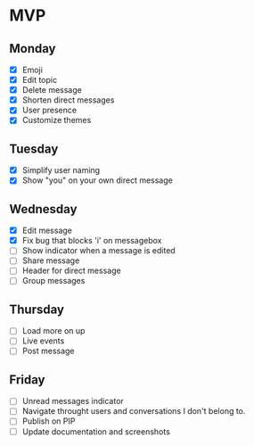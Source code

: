 # MVP

## Monday
- [X] Emoji
- [X] Edit topic
- [X] Delete message
- [X] Shorten direct messages
- [X] User presence
- [X] Customize themes

## Tuesday
- [X] Simplify user naming
- [X] Show "you" on your own direct message

## Wednesday
- [X] Edit message
- [X] Fix bug that blocks 'i' on messagebox
- [ ] Show indicator when a message is edited
- [ ] Share message
- [ ] Header for direct message
- [ ] Group messages

## Thursday
- [ ] Load more on up
- [ ] Live events
- [ ] Post message

## Friday
- [ ] Unread messages indicator
- [ ] Navigate throught users and conversations I don't belong to.
- [ ] Publish on PIP
- [ ] Update documentation and screenshots
